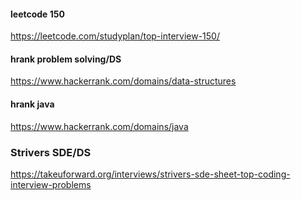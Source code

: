 #### leetcode 150 
https://leetcode.com/studyplan/top-interview-150/

#### hrank problem solving/DS
https://www.hackerrank.com/domains/data-structures

#### hrank java
https://www.hackerrank.com/domains/java  

### Strivers SDE/DS
https://takeuforward.org/interviews/strivers-sde-sheet-top-coding-interview-problems
